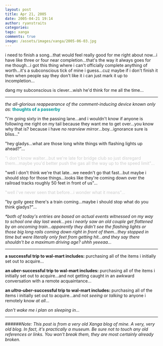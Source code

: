 ```yaml
---
layout: post
title: Apr 21, 2005
date: 2005-04-21 19:14
author: ryanstraits
categories:
tags: xanga
comments: true
image: /assets/images/xanga/2005-06-03.jpg
---
```

i need to finish a song...that would feel really good for me right about now...i have like three or four near completion...that's the way it always goes for me though...i got this thing where i can't officially complete anything of worth...it's a subconscious tick of mine i guess...cuz maybe if i don't finish it then when people say they don't like it i can just mark it up to incompletion...

<!-- break -->

dang my subconscious is clever...wish he'd think for me all the time...

---

<em>the all-glorious reappearance of the comment-inducing device known only as:
</em><strong><span style="color:#009999;">thoughts of a passerby</span></strong>

"i'm going sixty in the passing lane...and i wouldn't know if anyone is following me right on my tail because they want me to get over...you know why that is? because i have <em>no rearview mirror</em>...boy...ignorance sure is bliss..."

"hey gladys...what are those long white things with flashing lights up ahead?"...

<span style="color:#cccccc;">"i don't know walter...but we're late for bridge club so just disregard them...maybe you'd better push the gas all the way up to the speed limit"...</span>

"well i don't think we're that late...we needn't go that fast...but maybe i should stop for those things...looks like they're coming down over the railroad tracks roughly 50 feet in front of us"...

<span style="color:#cccccc;">"well i've never seen that before...i wonder what it means"...</span>

"by golly geez there's a train coming...maybe i should stop what do you think gladys?"...

<em>*both of today's entries are based on actual events witnessed on my way to school one day last week...yes i nearly saw an old couple get flattened by an oncoming train...apparently they didn't see the flashing lights or those big long rails coming down right in front of them...they stopped in time but were literally only feet from getting hit...and they say there shouldn't be a maximum driving age? uhhh yeeeaa...</em>

---

<strong>a successful trip to wal-mart includes:</strong> purchasing all of the items i initially set out to acquire...

<strong>an <em>uber-</em>successful trip to wal-mart includes:</strong> purchasing all of the items i initially set out to acquire...and not getting caught in an awkward conversation with a remote acquaintance...

<strong>an <em>ultra-uber-</em>successful trip to wal-mart includes:</strong> purchasing all of the items i initially set out to acquire...and not <em>seeing</em> or <em>talking</em> to anyone i remotely know <em>at all</em>...

<em>don't wake me i plan on sleeping in...</em>

---

######*Note: This post is from a very old Xanga blog of mine. A very, very old blog. In fact, it's practically a museum. Be sure not to touch any old references or links. You won't break them, they are most certainly already broken.*